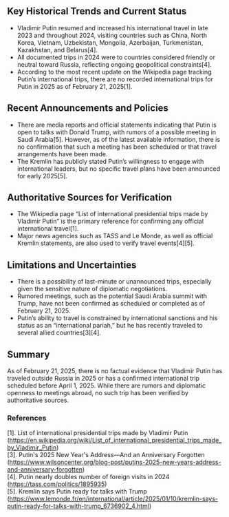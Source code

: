 ## Key Historical Trends and Current Status

- Vladimir Putin resumed and increased his international travel in late 2023 and throughout 2024, visiting countries such as China, North Korea, Vietnam, Uzbekistan, Mongolia, Azerbaijan, Turkmenistan, Kazakhstan, and Belarus[4].
- All documented trips in 2024 were to countries considered friendly or neutral toward Russia, reflecting ongoing geopolitical constraints[4].
- According to the most recent update on the Wikipedia page tracking Putin’s international trips, there are no recorded international trips for Putin in 2025 as of February 21, 2025[1].

## Recent Announcements and Policies

- There are media reports and official statements indicating that Putin is open to talks with Donald Trump, with rumors of a possible meeting in Saudi Arabia[5]. However, as of the latest available information, there is no confirmation that such a meeting has been scheduled or that travel arrangements have been made.
- The Kremlin has publicly stated Putin’s willingness to engage with international leaders, but no specific travel plans have been announced for early 2025[5].

## Authoritative Sources for Verification

- The Wikipedia page “List of international presidential trips made by Vladimir Putin” is the primary reference for confirming any official international travel[1].
- Major news agencies such as TASS and Le Monde, as well as official Kremlin statements, are also used to verify travel events[4][5].

## Limitations and Uncertainties

- There is a possibility of last-minute or unannounced trips, especially given the sensitive nature of diplomatic negotiations.
- Rumored meetings, such as the potential Saudi Arabia summit with Trump, have not been confirmed as scheduled or completed as of February 21, 2025.
- Putin’s ability to travel is constrained by international sanctions and his status as an “international pariah,” but he has recently traveled to several allied countries[3][4].

## Summary

As of February 21, 2025, there is no factual evidence that Vladimir Putin has traveled outside Russia in 2025 or has a confirmed international trip scheduled before April 1, 2025. While there are rumors and diplomatic openness to meetings abroad, no such trip has been verified by authoritative sources.

### References

[1]. List of international presidential trips made by Vladimir Putin (https://en.wikipedia.org/wiki/List_of_international_presidential_trips_made_by_Vladimir_Putin)  
[3]. Putin's 2025 New Year's Address—And an Anniversary Forgotten (https://www.wilsoncenter.org/blog-post/putins-2025-new-years-address-and-anniversary-forgotten)  
[4]. Putin nearly doubles number of foreign visits in 2024 (https://tass.com/politics/1895935)  
[5]. Kremlin says Putin ready for talks with Trump (https://www.lemonde.fr/en/international/article/2025/01/10/kremlin-says-putin-ready-for-talks-with-trump_6736902_4.html)